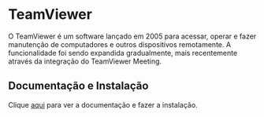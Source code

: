 # TeamViewer

O TeamViewer é um software lançado em 2005 para acessar, operar e fazer manutenção de computadores e outros dispositivos remotamente. A funcionalidade foi sendo expandida gradualmente, mais recentemente através da integração do TeamViewer Meeting.

## Documentação e Instalação

Clique [aqui](https://www.teamviewer.com) para ver a documentação e fazer a instalação.